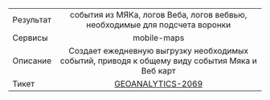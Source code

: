 
| | |
|:------------- |:-------------:|
| Результат | события из МЯКа, логов Веба, логов вебвью, необходимые для подсчета воронки
| Сервисы | mobile-maps |
| Описание | Создает ежедневную выгрузку необходимых событий, приводя к общему виду события Мяка и Веб карт|
| Тикет | [GEOANALYTICS-2069](https://st.yandex-team.ru/GEOANALYTICS-2069) |
